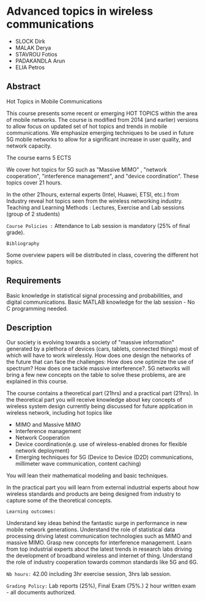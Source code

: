 # Advanced topics in wireless communications


- SLOCK Dirk
- MALAK Derya
- STAVROU Fotios
- PADAKANDLA Arun
- ELIA Petros

## Abstract

Hot Topics in Mobile Communications

This course presents some recent or emerging  HOT TOPICS within the area of mobile networks.
The course is modified from 2014 (and earlier) versions to allow focus on updated set of hot topics and trends in mobile communications.
We emphasize emerging techniques to be used in future 5G mobile networks to allow for a significant increase in user quality, and network capacity.

The course earns 5 ECTS

We cover hot topics for 5G such as "Massive MIMO" , "network cooperation", "interference management", and "device coordination". These topics cover 21 hours.

In the other 21hours, external experts (Intel, Huawei, ETSI, etc.) from Industry reveal hot topics seen from the wireless networking  industry.
Teaching and Learning Methods : Lectures, Exercise and  Lab sessions (group of 2 students)

`Course Policies :` Attendance to Lab session is mandatory (25% of final grade).


`Bibliography`

Some overview papers will be distributed in class, covering the different hot topics.


## Requirements

Basic knowledge in statistical signal processing and probabilities, and digital communications. Basic MATLAB knowledge for the lab session - No C programming needed.


## Description

Our society is evolving towards a society of "massive information" generated by a plethora of devices (cars, tablets, connected things) most of which will have to work wirelessly. How does one design the networks of the future that can face the challenges: How does one optimize the use of spectrum? How does one tackle massive interference?. 5G networks will bring a few new concepts on the table to solve these problems, are are explained in this course.

The course contains a theoretical part (21hrs) and a practical part (21hrs). In the theoretical part you will receive knowledge about key concepts of wireless system design currently being discussed for future application in wireless network, including hot topics like

- MIMO and Massive MIMO
- Interference management
- Network Cooperation
- Device coordination(e.g. use of wireless-enabled drones for flexible network deployment)
- Emerging techniques for 5G (Device to Device (D2D) communications, millimeter wave communication, content caching)

You will lean their mathematical modeling and basic techniques.    

In the practical part you will learn from external industrial experts about how wireless standards and products are being designed from industry to capture some of the theoretical concepts.

`Learning outcomes:`

Understand key ideas behind the fantastic surge in performance in new mobile network generations. Understand the role of statistical data processing driving latest communication technologies such as MIMO and massive MIMO. Grasp new concepts for interference management. Learn from top industrial experts about the latest trends in research labs driving the development of broadband wireless and internet of thing. Understand the role of industry cooperation towards common standards like 5G and 6G.
 
`Nb hours:` 42.00 including 3hr exercise session, 3hrs lab session.

`Grading Policy:` Lab reports (25%), Final Exam (75%.) 2 hour written exam - all documents authorized.

